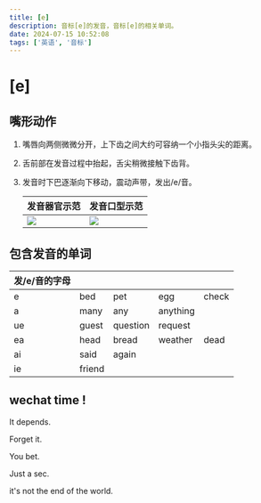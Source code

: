 ```yaml
---
title: [e]
description: 音标[e]的发音，音标[e]的相关单词。
date: 2024-07-15 10:52:08
tags: ['英语', '音标']
---
```


# [e]

## 嘴形动作

1. 嘴唇向两侧微微分开，上下齿之间大约可容纳一个小指头尖的距离。
2. 舌前部在发音过程中抬起，舌尖稍微接触下齿背。
3. 发音时下巴逐渐向下移动，震动声带，发出/e/音。

   | 发音器官示范 | 发音口型示范 |
   | --- | --- |
   | ![](https://upic.fassr.com/uPic/2024-07-15/10:55:35-7ZLCNE_e-1.gif) | ![](https://upic.fassr.com/uPic/2024-07-15/10:56:31-P52P00_e.gif) |

## 包含发音的单词
| 发/e/音的字母 |  |  |  |  |
| --- | --- | --- | --- | --- |
| e | bed | pet | egg | check |
| a | many | any | anything |  |
| ue | guest | question | request |  |
| ea | head | bread | weather | dead |
| ai | said | again |  |  |
| ie | friend |  |  |  |

## wechat time !
It depends.

Forget it.

You bet.

Just a sec.

it's not the end of the world.

